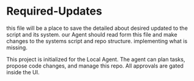 # Required-Updates

this file will be a place to save the detailed about desired updated to the script and its system. our Agent should read form this file and make changes to the systems script and repo structure. implementing what is missing.

This project is initialized for the Local Agent.
The agent can plan tasks, propose code changes, and manage this repo.
All approvals are gated inside the UI.
